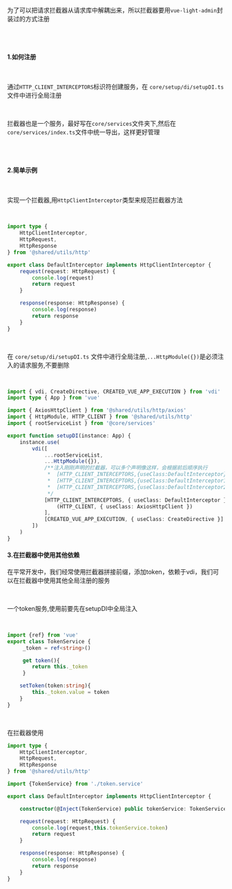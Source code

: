 为了可以把请求拦截器从请求库中解耦出来，所以拦截器要用`vue-light-admin`封装过的方式注册

<br />
<br />

#### 1.如何注册

<br />

通过`HTTP_CLIENT_INTERCEPTORS`标识符创建服务，在 `core/setup/di/setupDI.ts` 文件中进行全局注册

<br />

拦截器也是一个服务，最好写在`core/services`文件夹下,然后在`core/services/index.ts`文件中统一导出，这样更好管理


<br />
<br />

#### 2.简单示例

<br />

实现一个拦截器,用`HttpClientInterceptor`类型来规范拦截器方法

<br />

```ts
import type {
    HttpClientInterceptor,
    HttpRequest,
    HttpResponse
} from '@shared/utils/http'

export class DefaultInterceptor implements HttpClientInterceptor {
    request(request: HttpRequest) {
        console.log(request)
        return request
    }

    response(response: HttpResponse) {
        console.log(response)
        return response
    }
}
```

<br />

在 `core/setup/di/setupDI.ts` 文件中进行全局注册,`...HttpModule({})`是必须注入的请求服务,不要删除

<br />

```ts
import { vdi, CreateDirective, CREATED_VUE_APP_EXECUTION } from 'vdi'
import type { App } from 'vue'

import { AxiosHttpClient } from '@shared/utils/http/axios'
import { HttpModule, HTTP_CLIENT } from '@shared/utils/http'
import { rootServiceList } from '@core/services'

export function setupDI(instance: App) {
    instance.use(
        vdi([
            ...rootServiceList,
            ...HttpModule({}),
            /**注入刚刚声明的拦截器，可以多个声明像这样，会根据前后顺序执行
             *  [HTTP_CLIENT_INTERCEPTORS,{useClass:DefaultInterceptor}]
             *  [HTTP_CLIENT_INTERCEPTORS,{useClass:DefaultInterceptor1}]
             *  [HTTP_CLIENT_INTERCEPTORS,{useClass:DefaultInterceptor2}]
             */
            [HTTP_CLIENT_INTERCEPTORS, { useClass: DefaultInterceptor }][
                (HTTP_CLIENT, { useClass: AxiosHttpClient })
            ],
            [CREATED_VUE_APP_EXECUTION, { useClass: CreateDirective }]
        ])
    )
}
```

#### 3.在拦截器中使用其他依赖
在平常开发中，我们经常使用拦截器拼接前缀，添加token，依赖于vdi，我们可以在拦截器中使用其他全局注册的服务

<br />

一个token服务,使用前要先在setupDI中全局注入

<br />

```ts
import {ref} from 'vue'
export class TokenService {
     _token = ref<string>()

     get token(){
        return this._token
     }

    setToken(token:string){
        this._token.value = token
    }
}

```

<br />

在拦截器使用

```ts
import type {
    HttpClientInterceptor,
    HttpRequest,
    HttpResponse
} from '@shared/utils/http'

import {TokenService} from './token.service'

export class DefaultInterceptor implements HttpClientInterceptor {

    constructor(@Inject(TokenService) public tokenService: TokenService){}

    request(request: HttpRequest) {
        console.log(request,this.tokenService.token)
        return request
    }

    response(response: HttpResponse) {
        console.log(response)
        return response
    }
}
```

<br />




